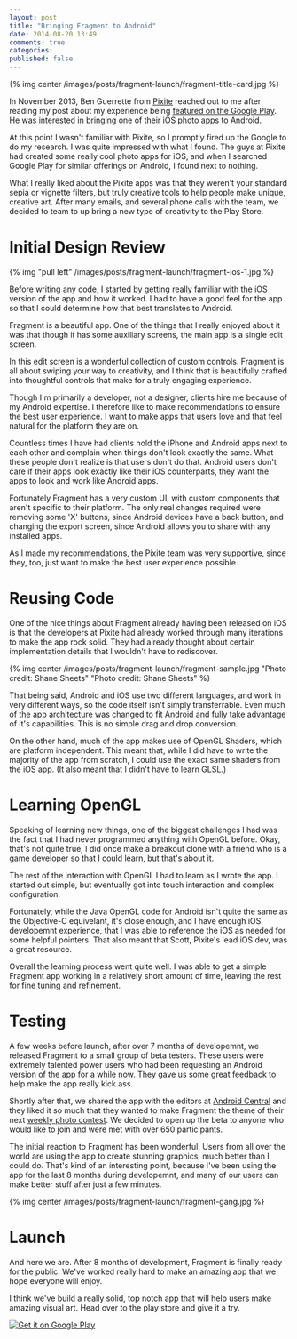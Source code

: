 ```yaml
---
layout: post
title: "Bringing Fragment to Android"
date: 2014-08-20 13:49
comments: true
categories: 
published: false
---
```


{% img center /images/posts/fragment-launch/fragment-title-card.jpg %}

In November 2013, Ben Guerrette from [Pixite](http://pixiteapps.com) reached out to me after reading my post about my experience being [featured on the Google Play](/2013/08/20/what-to-expect-when-being-featured-on-google-play/).  He was interested in bringing one of their iOS photo apps to Android.

At this point I wasn't familiar with Pixite, so I promptly fired up the Google to do my research.  I was quite impressed with what I found.  The guys at Pixite had created some really cool photo apps for iOS, and when I searched Google Play for similar offerings on Android, I found next to nothing.

What I really liked about the Pixite apps was that they weren't your standard sepia or vignette filters, but truly creative tools to help people make unique, creative art.  After many emails, and several phone calls with the team, we decided to team to up bring a new type of creativity to the Play Store.

<!-- more -->

# Initial Design Review

<section>
{% img "pull left" /images/posts/fragment-launch/fragment-ios-1.jpg %}
</section>

Before writing any code, I started by getting really familiar with the iOS version of the app and how it worked.  I had to have a good feel for the app so that I could determine how that best translates to Android.

Fragment is a beautiful app.  One of the things that I really enjoyed about it was that though it has some auxiliary screens, the main app is a single edit screen.

In this edit screen is a wonderful collection of custom controls.  Fragment is all about swiping your way to creativity, and I think that is beautifully crafted into thoughtful controls that make for a truly engaging experience.

Though I'm primarily a developer, not a designer, clients hire me because of my Android expertise.  I therefore like to make recommendations to ensure the best user experience.  I want to make apps that users love and that feel natural for the platform they are on.

Countless times I have had clients hold the iPhone and Android apps next to each other and complain when things don't look exactly the same.  What these people don't realize is that users don't do that.  Android users don't care if their apps look exactly like their iOS counterparts, they want the apps to look and work like Android apps.

<span class="pullquote-right" data-pullquote="&#8220;What these people don't realize is that users don't do that.&#8221;">Fortunately Fragment has a very custom UI, with custom components that aren't specific to their platform.  The only real changes required were removing some 'X' buttons, since Android devices have a back button, and changing the export screen, since Android allows you to share with any installed apps.</span>

As I made my recommendations, the Pixite team was very supportive, since they, too, just want to make the best user experience possible.

# Reusing Code

One of the nice things about Fragment already having been released on iOS is that the developers at Pixite had already worked through many iterations to make the app rock solid.  They had already thought about certain implementation details that I wouldn't have to rediscover.

{% img center /images/posts/fragment-launch/fragment-sample.jpg "Photo credit: Shane Sheets" "Photo credit: Shane Sheets" %}

That being said, Android and iOS use two different languages, and work in very different ways, so the code itself isn't simply transferrable.  Even much of the app architecture was changed to fit Android and fully take advantage of it's capabilities.  This is no simple drag and drop conversion.

On the other hand, much of the app makes use of OpenGL Shaders, which are platform independent.  This meant that, while I did have to write the majority of the app from scratch, I could use the exact same shaders from the iOS app.  (It also meant that I didn't have to learn GLSL.)

# Learning OpenGL

Speaking of learning new things, one of the biggest challenges I had was the fact that I had never programmed anything with OpenGL before.  Okay, that's not quite true, I did once make a breakout clone with a friend who is a game developer so that I could learn, but that's about it.

The rest of the interaction with OpenGL I had to learn as I wrote the app.  I started out simple, but eventually got into touch interaction and complex configuration.

Fortunately, while the Java OpenGL code for Android isn't quite the same as the Objective-C equivelant, it's close enough, and I have enough iOS developemnt experience, that I was able to reference the iOS as needed for some helpful pointers.  That also meant that Scott, Pixite's lead iOS dev, was a great resource.

Overall the learning process went quite well.  I was able to get a simple Fragment app working in a relatively short amount of time, leaving the rest for fine tuning and refinement.

# Testing

A few weeks before launch, after over 7 months of developemnt, we released Fragment to a small group of beta testers.  These users were extremely talented power users who had been requesting an Android version of the app for a while now.  They gave us some great feedback to help make the app really kick ass.

Shortly after that, we shared the app with the editors at [Android Central](http://www.androidcentral.com) and they liked it so much that they wanted to make Fragment the theme of their next [weekly photo contest](http://www.androidcentral.com/weekly-photo-contest-fragment).  We decided to open up the beta to anyone who would like to join and were met with over 650 participants.  

The initial reaction to Fragment has been wonderful.  Users from all over the world are using the app to create stunning graphics, much better than I could do.  That's kind of an interesting point, because I've been using the app for the last 8 months during developemnt, and many of our users can make better stuff after just a few minutes.

{% img center /images/posts/fragment-launch/fragment-gang.jpg %}

# Launch

And here we are.  After 8 months of development, Fragment is finally ready for the public.  We've worked really hard to make an amazing app that we hope everyone will enjoy.

I think we've build a really solid, top notch app that will help users make amazing visual art.  Head over to the play store and give it a try.

<a href="https://play.google.com/store/apps/details?id=com.pixite.fragment"><img alt="Get it on Google Play" src="/images/google_play_badge.png" /></a>